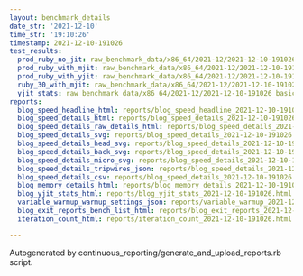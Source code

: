 ```yaml
---
layout: benchmark_details
date_str: '2021-12-10'
time_str: '19:10:26'
timestamp: 2021-12-10-191026
test_results:
  prod_ruby_no_jit: raw_benchmark_data/x86_64/2021-12/2021-12-10-191026_basic_benchmark_prod_ruby_no_jit.json
  prod_ruby_with_mjit: raw_benchmark_data/x86_64/2021-12/2021-12-10-191026_basic_benchmark_prod_ruby_with_mjit.json
  prod_ruby_with_yjit: raw_benchmark_data/x86_64/2021-12/2021-12-10-191026_basic_benchmark_prod_ruby_with_yjit.json
  ruby_30_with_mjit: raw_benchmark_data/x86_64/2021-12/2021-12-10-191026_basic_benchmark_ruby_30_with_mjit.json
  yjit_stats: raw_benchmark_data/x86_64/2021-12/2021-12-10-191026_basic_benchmark_yjit_stats.json
reports:
  blog_speed_headline_html: reports/blog_speed_headline_2021-12-10-191026.html
  blog_speed_details_html: reports/blog_speed_details_2021-12-10-191026.html
  blog_speed_details_raw_details_html: reports/blog_speed_details_2021-12-10-191026.raw_details.html
  blog_speed_details_svg: reports/blog_speed_details_2021-12-10-191026.svg
  blog_speed_details_head_svg: reports/blog_speed_details_2021-12-10-191026.head.svg
  blog_speed_details_back_svg: reports/blog_speed_details_2021-12-10-191026.back.svg
  blog_speed_details_micro_svg: reports/blog_speed_details_2021-12-10-191026.micro.svg
  blog_speed_details_tripwires_json: reports/blog_speed_details_2021-12-10-191026.tripwires.json
  blog_speed_details_csv: reports/blog_speed_details_2021-12-10-191026.csv
  blog_memory_details_html: reports/blog_memory_details_2021-12-10-191026.html
  blog_yjit_stats_html: reports/blog_yjit_stats_2021-12-10-191026.html
  variable_warmup_warmup_settings_json: reports/variable_warmup_2021-12-10-191026.warmup_settings.json
  blog_exit_reports_bench_list_html: reports/blog_exit_reports_2021-12-10-191026.bench_list.html
  iteration_count_html: reports/iteration_count_2021-12-10-191026.html

---
```

Autogenerated by continuous_reporting/generate_and_upload_reports.rb script.
